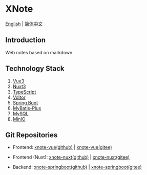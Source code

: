 # XNote

[English](./README-EN.md) | [简体中文](./README.md)

## Introduction

Web notes based on markdown.

## Technology Stack

1. [Vue3](https://github.com/vuejs/)
2. [Nuxt3](https://nuxt.com/)
3. [TypeScript](https://www.typescriptlang.org/)
4. [Vditor](https://github.com/Vanessa219/vditor)
5. [Spring Boot](https://spring.io/guides/gs/spring-boot)
6. [MyBatis-Plus](https://baomidou.com)
7. [MySQL](https://www.mysql.com/)
8. [MinIO](https://min.io/)

## Git Repositories

- Frontend: [xnote-vue(github)](https://github.com/XCLHove/xnote-vue) | [xnote-vue(gitee)](https://gitee.com/xclhove/xnote-vue)

- Frontend (Nuxt): [xnote-nuxt(github)](https://github.com/XCLHove/xnote-nuxt) | [xnote-nuxt(gitee)](https://gitee.com/xclhove/xnote-nuxt)

- Backend: [xnote-springboot(github)](https://github.com/XCLHove/xnote-springboot) | [xnote-springboot(gitee)](https://gitee.com/xclhove/xnote-springboot)
